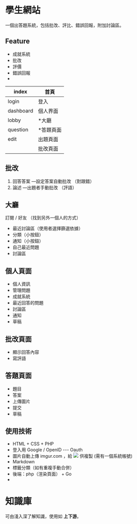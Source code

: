 # 學生網站
一個出答題系統，包括批改、評比、錯誤回報，附加討論區。

## Feature

* 成就系統
* 批改
* 評價
* 錯誤回報
* 

| index     | 首頁      |
| --------- | --------- |
| login     | 登入      |
| dashboard | 個人界面  |
| lobby     | *大廳     |
| question  | *答題頁面 |
| edit      | 出題頁面  |
|           | 批改頁面  |

## 批改

1. 回答答案 —設定答案自動批改 （對跟錯）
2. 論述 —出題者手動批改 （評語）

## 大廳

訂閱 / 好友 （找到另外一個人的方式）

* 最近討論區（使用者選擇篩選依據）
* 分類（小按鈕）
* 通知（小按鈕）
* 自己最近問題
* 討論區

## 個人頁面

* 個人資訊
* 管理問題
* 成就系統
* 最近回答的問題
* 討論區
* 通知
* 草稿

## 批改頁面

* 顯示回答內容
* 寫評語

## 答題頁面

* 題目
* 答案
* 上傳圖片
* 提交
* 草稿

## 使用技術

* HTML + CSS + PHP
* 登入用 Google / OpenID --- Oauth
* 圖片自動上傳 imgur.com ，給 ![](xxx) 供複製 (需有一個系統帳號)
* Markdown
* 標籤分類（如有重複手動合併）
* 後端：php（渲染頁面） + Go
* 

# 知識庫

可由淺入深了解知識，使用如 **上下游**。